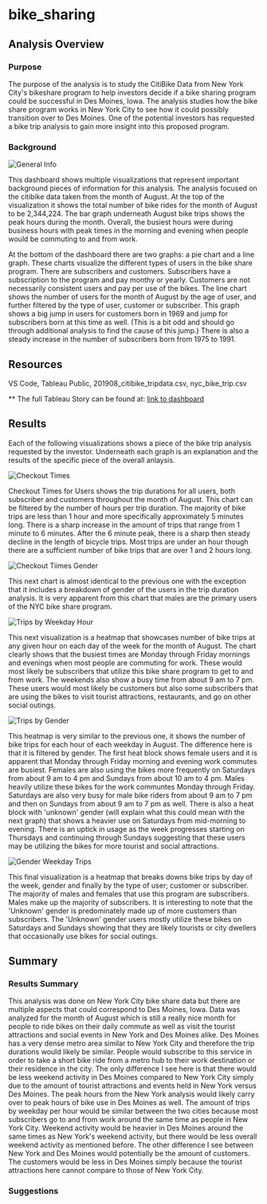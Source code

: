 # bike_sharing
## Analysis Overview
### Purpose
The purpose of the analysis is to study the CitiBike Data from New York City's bikeshare program to help investors decide if a bike sharing program could be successful in Des Moines, Iowa. The analysis studies how the bike share program works in New York City to see how it could possibly transition over to  Des Moines. One of the potential investors has requested a bike trip analysis to gain more insight into this proposed program. 
### Background 

![General Info](https://user-images.githubusercontent.com/106348899/190530581-21a9ff59-9d23-4a25-b6ff-b4b5b88dd0e7.png)

This dashboard shows multiple visualizations that represent important background pieces of information for this analysis.  The analysis focused on the citibike data taken from the month of August. At the top of the visualization it shows the total number of bike rides for the month of August to be 2,344,224.  The bar graph underneath August bike trips shows the peak hours during the month.  Overall, the busiest hours were during business hours with peak times in the morning and evening when people would be commuting to and from work. 

At the bottom of the dashboard there are two graphs: a pie chart and a line graph.  These charts visualize the different types of users in the bike share program.  There are subscribers and customers. Subscribers have a subscription to the program and pay monthy or yearly.  Customers are not necessarily consistent users and pay per use of the bikes. The line chart shows the number of users for the month of August by the age of user, and further filtered by the type of user, customer or subscriber. This graph shows a big jump in users for customers born in 1969 and jump for subscribers born at this time as well. (This is a bit odd and should go through additional analysis to find the cause of this jump.) There is also a steady increase in the number of subscribers born from 1975 to 1991. 

## Resources
VS Code, Tableau Public, 201908_citibike_tripdata.csv, nyc_bike_trip.csv

** The full Tableau Story can be found at:
[link to dashboard](https://public.tableau.com/app/profile/clara.potts/viz/CitiBikeChallenge_16632661232750/NYCCitiBikeAnalysis?publish=yes)

## Results
Each of the following visualizations shows a piece of the bike trip analysis requested by the investor. Underneath each graph is an explanation and the results of the specific piece of the overall anlaysis. 

![Checkout Times](https://user-images.githubusercontent.com/106348899/190530723-17bfbb6c-3348-4d70-bba9-2764ba1de94a.png)

Checkout Times for Users shows the trip durations for all users, both subscriber and customers throughout the month of August. This chart can be filtered by the number of hours per trip duration.  The majority of bike trips are less than 1 hour and more specifically approximately 5 minutes long. There is a sharp increase in the amount of trips that range from 1 minute to 6 minutes. After the 6 minute peak, there is a sharp then steady decline in the length of bicycle trips.  Most trips are under an hour though there are a sufficient number of bike trips that are over 1 and 2 hours long.  


![Checkout Tiimes Gender](https://user-images.githubusercontent.com/106348899/190530864-bccf7384-b451-4501-9bc8-818d0c5cd319.png)

This next chart is almost identical to the previous one with the exception that it includes a breakdown of gender of the users in the trip duration analysis. It is very apparent from this chart that males are the primary users of the NYC bike share program. 

![Trips by Weekday Hour](https://user-images.githubusercontent.com/106348899/190530973-a2d1bcf3-ff94-48dc-aab5-f09018ef610f.png)

This next visualization is a heatmap that showcases number of bike trips at any given hour on each day of the week for the month of August. The chart clearly shows that the busiest times are Monday through Friday mornings and evenings when most people are commuting for work.  These would most likely be subscribers that utilize this bike share program to get to and from work.  The weekends also show a busy time from about 9 am to 7 pm.  These users would most likely be customers but also some subscribers that are using the bikes to visit tourist attractions, restaurants, and go on other social outings. 

![Trips by Gender](https://user-images.githubusercontent.com/106348899/190531179-85c8cd9f-cb24-44b2-8c34-f035cb3ca6c1.png)

This heatmap is very similar to the previous one, it shows the number of bike trips for each hour of each weekday in August. The difference here is that it is filtered by gender. The first heat block shows female users and it is apparent that Monday through Friday morning and evening work commutes are busiest.  Females are also using the bikes more frequently on Saturdays from about 9 am to 4 pm and Sundays from about 10 am to 4 pm. Males heavily utilize these bikes for the work communtes Monday through Friday. Saturdays are also very busy for male bike riders from about 9 am to 7 pm and then on Sundays from about 9 am to 7 pm as well. There is also a heat block with 'unknown' gender (will explain what this could mean with the next graph) that shows a heavier use on Saturdays from mid-morning to evening. There is an uptick in usage as the week progresses starting on Thursdays and continuing through Sundays suggesting that these users may be utilizing the bikes for more tourist and social attractions. 

![Gender Weekday Trips](https://user-images.githubusercontent.com/106348899/190531306-691dd748-1ed8-424c-bd57-e11ac6869394.png)

This final visualization is a heatmap that breaks downs bike trips by day of the week, gender and finally by the type of user; customer or subscriber. The majority of males and females that use this program are subscribers.  Males make up the majority of subscribers. It is interesting to note that the 'Unknown' gender is predominately made up of more customers than subscribers. The 'Unknown' gender users mostly utilize these bikes on Saturdays and Sundays showing that they are likely tourists or city dwellers that occasionally use bikes for social outings.


## Summary

### Results Summary
This analysis was done on New York City bike share data but there are multiple aspects that could correspond to Des Moines, Iowa.  Data was analyzed for the month of August which is still a really nice month for people to ride bikes on their daily commute as well as visit the tourist attractions and social events in New York and Des Moines alike. Des Moines has a very dense metro area similar to New York City and therefore the trip durations would likely be similar. People would subscribe to this service in order to take a short bike ride from a metro hub to their work destination or their residence in the city. The only difference I see here is that there would be less weekend activity in Des Moines compared to New York City simply due to the amount of tourist attractions and events held in New York versus Des Moines. The peak hours from the New York analysis would likely carry over to peak hours of bike use in Des Moines as well. The amount of trips by weekday per hour would be similar between the two cities because most subscribers go to and from work around the same time as people in New York City.  Weekend activity would be heavier in Des Moines around the same times as New York's weekend activity, but there would be less overall weekend activity as mentioned before. The other difference I see between New York and Des Moines would potentially be the amount of customers. The customers would be less in Des Moines simply because the tourist attractions here cannot compare to those of New York City. 

### Suggestions

